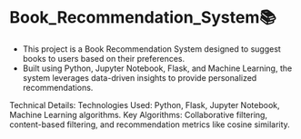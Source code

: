 # Book_Recommendation_System📚
- This project is a Book Recommendation System designed to suggest books to users based on their preferences. 
- Built using Python, Jupyter Notebook, Flask, and Machine Learning, the system leverages data-driven insights to provide personalized recommendations.

Technical Details:
Technologies Used: Python, Flask, Jupyter Notebook, Machine Learning algorithms.
Key Algorithms: Collaborative filtering, content-based filtering, and recommendation metrics like cosine similarity.
